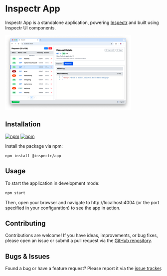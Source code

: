 # Inspectr App

Inspectr App is a standalone application, powering [Inspectr](https://github.com/inspectr-hq/inspectr#readme) and built using Inspectr UI components.

<img src="https://raw.githubusercontent.com/inspectr-hq/inspectr/main/assets/inspectr-app.png" alt="Request Inspectr" width="80%">

## Installation

<a href="https://www.npmjs.com/package/@inspectr/app" alt="Latest Stable Version">![npm](https://img.shields.io/npm/v/@inspectr/app.svg)</a>
<a href="https://www.npmjs.com/package/@inspectr/app" alt="Total Downloads">![npm](https://img.shields.io/npm/dw/@inspectr/app.svg)</a>

Install the package via npm:

```
npm install @inspectr/app
```

## Usage

To start the application in development mode:

```bash
npm start
```

Then, open your browser and navigate to http://localhost:4004 (or the port specified in your configuration) to see the app in action.

## Contributing

Contributions are welcome! If you have ideas, improvements, or bug fixes, please open an issue or submit a pull request via the [GitHub repository](https://github.com/inspectr-hq/inspectr-app).

## Bugs & Issues

Found a bug or have a feature request? Please report it via the [issue tracker](https://github.com/inspectr-hq/inspectr-app/issues).
